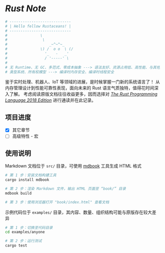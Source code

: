 # *Rust Note*

```bash
# ----------------------------
# | Hello fellow Rustaceans! |
# ----------------------------
#               \
#                \
#                   _~^~^~_
#               \) /  o o  \ (/
#                 '_   -   _'
#                 / '-----' \
#
# 无 Runtime、无 GC、多范式、零成本抽象 ---> 语法友好、资源占用低、高性能、与其他语言轻松集成
# 类型系统、所有权模型 ---> 编译时内存安全、编译时线程安全
```

鉴于实时处理、机器人、IoT 等领域的进展，是时候掌握一门新的系统语言了！
从内存管理设计到性能可靠性表现，面向未来的 Rust 语言气质独特，值得花时间深入了解。
考虑阅读原版文档往往收益更多，因而选择对 [*The Rust Programming Language 2018 Edition*](https://doc.rust-lang.org/stable/book/) 进行通读并在此记录。

## 项目进度

- [x] 其它章节
- [ ] 高级特性 - 宏

## 使用说明

Markdown 文档位于 `src/` 目录，可使用 [mdbook](https://crates.io/crates/mdbook) 工具生成 HTML 格式

```bash
# 第 1 步：安装文档构建工具
cargo install mdbook

# 第 2 步：渲染 Markdown 文件，输出 HTML 页面至 “book/” 目录
mdbook build

# 第 3 步：使用浏览器打开 "book/index.html" 查看文档
```

示例代码位于 `examples/` 目录，其内容、数量、组织结构可能与原版存在较大差异

```bash
# 第 1 步：切换至代码目录
cd examples/anyone

# 第 2 步：运行测试
cargo test
```

